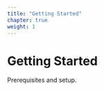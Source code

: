 ```yaml
---
title: "Getting Started"
chapter: true
weight: 1
---
```


# Getting Started

Prerequisites and setup.